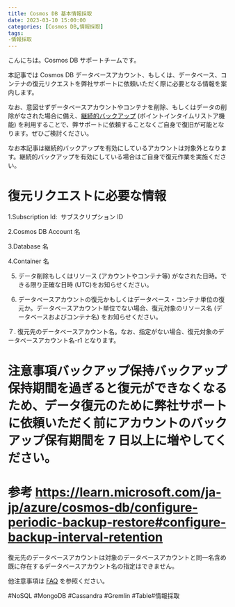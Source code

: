 ```yaml
---
title: Cosmos DB 基本情報採取
date: 2023-03-10 15:00:00
categories: [Cosmos DB,情報採取]
tags:   
-情報採取
---
```


こんにちは。Cosmos DB サポートチームです。

本記事では Cosmos DB データベースアカウント、もしくは、データベース、コンテナの復元リクエストを弊社サポートに依頼いただく際に必要となる情報を案内します。

なお、意図せずデータベースアカウントやコンテナを削除、もしくはデータの削除がなされた場合に備え、[継続的バックアップ](https://learn.microsoft.com/ja-jp/azure/cosmos-db/continuous-backup-restore-introduction) (ポイントインタイムリストア機能) を利用することで、弊サポートに依頼することなくご自身で復旧が可能となります。ぜひご検討ください。

なお本記事は継続的バックアップを有効にしているアカウントは対象外となります。継続的バックアップを有効にしている場合はご自身で復元作業を実施ください。

# 復元リクエストに必要な情報

1.Subscription Id:  サブスクリプション ID

2.Cosmos DB Account 名

3.Database 名

4.Container 名

5. データ削除もしくはリソース (アカウントやコンテナ等) がなされた日時。できる限り正確な日時 (UTC)をお知らせください。

6. データベースアカウントの復元かもしくはデータベース・コンテナ単位の復元か。データベースアカウント単位でない場合、復元対象のリソース名 (データベースおよびコンテナ名) をお知らせください。

７. 復元先のデータベースアカウント名。なお、指定がない場合、復元対象のデータベースアカウント名-r1 となります。

# 注意事項バックアップ保持バックアップ保持期間を過ぎると復元ができなくなるため、データ復元のために弊社サポートに依頼いただく前にアカウントのバックアップ保有期間を 7 日以上に増やしてください。

# 参考 https://learn.microsoft.com/ja-jp/azure/cosmos-db/configure-periodic-backup-restore#configure-backup-interval-retention

復元先のデータベースアカウントは対象のデータベースアカウントと同一名含め既に存在するデータベースアカウント名の指定はできません。

他注意事項は [FAQ](https://learn.microsoft.com/ja-jp/azure/cosmos-db/online-backup-and-restore#frequently-asked-questions) を参照ください。

#NoSQL #MongoDB #Cassandra #Gremlin #Table#情報採取